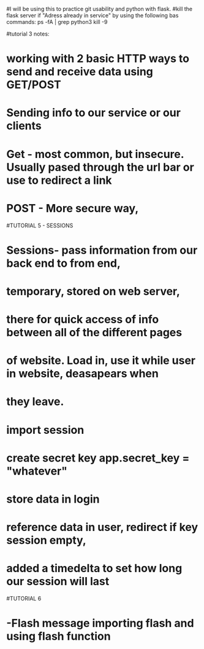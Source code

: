 #I will be using this to practice git usability and python with flask.
#kill the flask server if "Adress already in service" by using the following bas commands:
	ps -fA | grep python3
	kill -9 <number you want to kill>

#tutorial 3 notes:
#	working with 2 basic HTTP ways to send and receive data using GET/POST
#	Sending info to our service or our clients
#	Get - most common, but insecure. Usually pased through the url bar or use to redirect a link 
#	POST - More secure way,
#TUTORIAL 5 - SESSIONS
#	Sessions- pass information from our back end to from end,
#	temporary, stored on web server, 
#   	there for quick access of info between all of the different pages
#	of website. Load in, use it while user in website, deasapears when
#	they leave.
#	import session
#	create secret key app.secret_key = "whatever"
#	store data in login
#	reference data in user, redirect if key session empty,
#	added a timedelta to set how long our session will last
#TUTORIAL 6
#	-Flash message importing flash and using flash function
